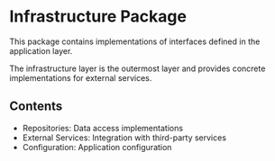 
# Infrastructure Package

This package contains implementations of interfaces defined in the application layer.

The infrastructure layer is the outermost layer and provides concrete implementations for external services.

## Contents

- Repositories: Data access implementations
- External Services: Integration with third-party services
- Configuration: Application configuration

